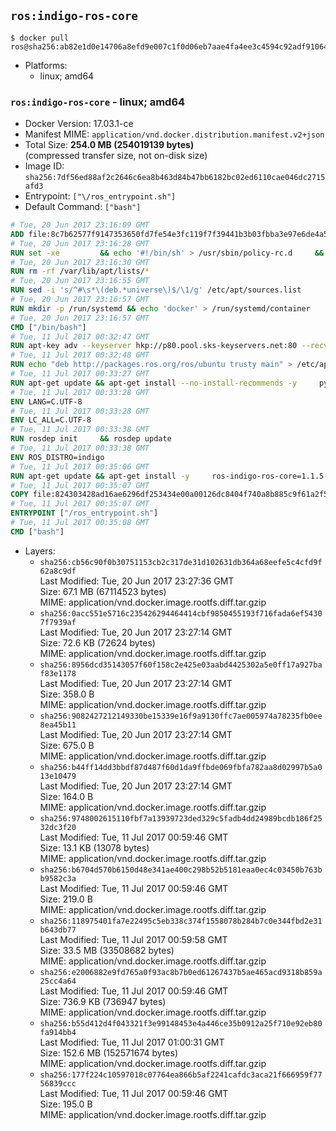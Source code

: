 ## `ros:indigo-ros-core`

```console
$ docker pull ros@sha256:ab82e1d0e14706a8efd9e007c1f0d06eb7aae4fa4ee3c4594c92adf910641610
```

-	Platforms:
	-	linux; amd64

### `ros:indigo-ros-core` - linux; amd64

-	Docker Version: 17.03.1-ce
-	Manifest MIME: `application/vnd.docker.distribution.manifest.v2+json`
-	Total Size: **254.0 MB (254019139 bytes)**  
	(compressed transfer size, not on-disk size)
-	Image ID: `sha256:7df56ed88af2c2646c6ea8b463d84b47bb6182bc02ed6110cae046dc2715afd3`
-	Entrypoint: `["\/ros_entrypoint.sh"]`
-	Default Command: `["bash"]`

```dockerfile
# Tue, 20 Jun 2017 23:16:09 GMT
ADD file:8c7b62577f9147353650fd7fe54e3fc119f7f39441b3b03fbba3e97e6de4a52a in / 
# Tue, 20 Jun 2017 23:16:28 GMT
RUN set -xe 		&& echo '#!/bin/sh' > /usr/sbin/policy-rc.d 	&& echo 'exit 101' >> /usr/sbin/policy-rc.d 	&& chmod +x /usr/sbin/policy-rc.d 		&& dpkg-divert --local --rename --add /sbin/initctl 	&& cp -a /usr/sbin/policy-rc.d /sbin/initctl 	&& sed -i 's/^exit.*/exit 0/' /sbin/initctl 		&& echo 'force-unsafe-io' > /etc/dpkg/dpkg.cfg.d/docker-apt-speedup 		&& echo 'DPkg::Post-Invoke { "rm -f /var/cache/apt/archives/*.deb /var/cache/apt/archives/partial/*.deb /var/cache/apt/*.bin || true"; };' > /etc/apt/apt.conf.d/docker-clean 	&& echo 'APT::Update::Post-Invoke { "rm -f /var/cache/apt/archives/*.deb /var/cache/apt/archives/partial/*.deb /var/cache/apt/*.bin || true"; };' >> /etc/apt/apt.conf.d/docker-clean 	&& echo 'Dir::Cache::pkgcache ""; Dir::Cache::srcpkgcache "";' >> /etc/apt/apt.conf.d/docker-clean 		&& echo 'Acquire::Languages "none";' > /etc/apt/apt.conf.d/docker-no-languages 		&& echo 'Acquire::GzipIndexes "true"; Acquire::CompressionTypes::Order:: "gz";' > /etc/apt/apt.conf.d/docker-gzip-indexes 		&& echo 'Apt::AutoRemove::SuggestsImportant "false";' > /etc/apt/apt.conf.d/docker-autoremove-suggests
# Tue, 20 Jun 2017 23:16:30 GMT
RUN rm -rf /var/lib/apt/lists/*
# Tue, 20 Jun 2017 23:16:55 GMT
RUN sed -i 's/^#\s*\(deb.*universe\)$/\1/g' /etc/apt/sources.list
# Tue, 20 Jun 2017 23:16:57 GMT
RUN mkdir -p /run/systemd && echo 'docker' > /run/systemd/container
# Tue, 20 Jun 2017 23:16:57 GMT
CMD ["/bin/bash"]
# Tue, 11 Jul 2017 00:32:47 GMT
RUN apt-key adv --keyserver hkp://p80.pool.sks-keyservers.net:80 --recv-keys 421C365BD9FF1F717815A3895523BAEEB01FA116
# Tue, 11 Jul 2017 00:32:48 GMT
RUN echo "deb http://packages.ros.org/ros/ubuntu trusty main" > /etc/apt/sources.list.d/ros-latest.list
# Tue, 11 Jul 2017 00:33:27 GMT
RUN apt-get update && apt-get install --no-install-recommends -y     python-rosdep     python-rosinstall     python-vcstools     && rm -rf /var/lib/apt/lists/*
# Tue, 11 Jul 2017 00:33:28 GMT
ENV LANG=C.UTF-8
# Tue, 11 Jul 2017 00:33:28 GMT
ENV LC_ALL=C.UTF-8
# Tue, 11 Jul 2017 00:33:38 GMT
RUN rosdep init     && rosdep update
# Tue, 11 Jul 2017 00:33:38 GMT
ENV ROS_DISTRO=indigo
# Tue, 11 Jul 2017 00:35:06 GMT
RUN apt-get update && apt-get install -y     ros-indigo-ros-core=1.1.5-0*     && rm -rf /var/lib/apt/lists/*
# Tue, 11 Jul 2017 00:35:07 GMT
COPY file:824303428ad16ae6296df253434e00a00126dc8404f740a8b885c9f61a2f5fcb in / 
# Tue, 11 Jul 2017 00:35:07 GMT
ENTRYPOINT ["/ros_entrypoint.sh"]
# Tue, 11 Jul 2017 00:35:08 GMT
CMD ["bash"]
```

-	Layers:
	-	`sha256:cb56c90f0b30751153cb2c317de31d102631db364a68eefe5c4cfd9f62a8c9df`  
		Last Modified: Tue, 20 Jun 2017 23:27:36 GMT  
		Size: 67.1 MB (67114523 bytes)  
		MIME: application/vnd.docker.image.rootfs.diff.tar.gzip
	-	`sha256:0acc551e5716c235426294464414cbf9850455193f716fada6ef54307f7939af`  
		Last Modified: Tue, 20 Jun 2017 23:27:14 GMT  
		Size: 72.6 KB (72624 bytes)  
		MIME: application/vnd.docker.image.rootfs.diff.tar.gzip
	-	`sha256:8956dcd35143057f60f158c2e425e03aabd4425302a5e0ff17a927baf83e1178`  
		Last Modified: Tue, 20 Jun 2017 23:27:14 GMT  
		Size: 358.0 B  
		MIME: application/vnd.docker.image.rootfs.diff.tar.gzip
	-	`sha256:9082427212149330be15339e16f9a9130ffc7ae005974a78235fb0ee8ea45b11`  
		Last Modified: Tue, 20 Jun 2017 23:27:14 GMT  
		Size: 675.0 B  
		MIME: application/vnd.docker.image.rootfs.diff.tar.gzip
	-	`sha256:b44ff14dd3bbdf87d487f60d1da9ffbde069fbfa782aa8d02997b5a013e10479`  
		Last Modified: Tue, 20 Jun 2017 23:27:14 GMT  
		Size: 164.0 B  
		MIME: application/vnd.docker.image.rootfs.diff.tar.gzip
	-	`sha256:9748002615110fbf7a13939723ded329c5fadb4dd24989bcdb186f2532dc3f20`  
		Last Modified: Tue, 11 Jul 2017 00:59:46 GMT  
		Size: 13.1 KB (13078 bytes)  
		MIME: application/vnd.docker.image.rootfs.diff.tar.gzip
	-	`sha256:b6704d570b6150d48e341ae400c298b52b5181eaa0ec4c03450b763bb9582c3a`  
		Last Modified: Tue, 11 Jul 2017 00:59:46 GMT  
		Size: 219.0 B  
		MIME: application/vnd.docker.image.rootfs.diff.tar.gzip
	-	`sha256:118975401fa7e22495c5eb338c374f1558078b284b7c0e344fbd2e31b643db77`  
		Last Modified: Tue, 11 Jul 2017 00:59:58 GMT  
		Size: 33.5 MB (33508682 bytes)  
		MIME: application/vnd.docker.image.rootfs.diff.tar.gzip
	-	`sha256:e2006882e9fd765a0f93ac8b7b0ed61267437b5ae465acd9318b859a25cc4a64`  
		Last Modified: Tue, 11 Jul 2017 00:59:46 GMT  
		Size: 736.9 KB (736947 bytes)  
		MIME: application/vnd.docker.image.rootfs.diff.tar.gzip
	-	`sha256:b55d412d4f043321f3e99148453e4a446ce35b0912a25f710e92eb80fa914bb4`  
		Last Modified: Tue, 11 Jul 2017 01:00:31 GMT  
		Size: 152.6 MB (152571674 bytes)  
		MIME: application/vnd.docker.image.rootfs.diff.tar.gzip
	-	`sha256:177f224c10597018c07764ea866b5af2241cafdc3aca21f666959f7756839ccc`  
		Last Modified: Tue, 11 Jul 2017 00:59:46 GMT  
		Size: 195.0 B  
		MIME: application/vnd.docker.image.rootfs.diff.tar.gzip

